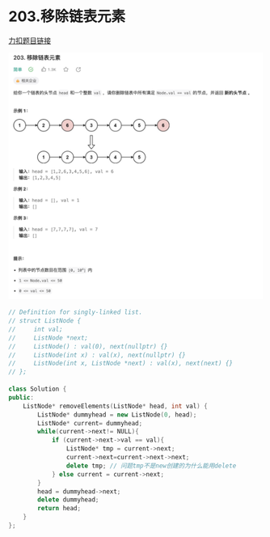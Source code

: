 # 203.移除链表元素

[力扣题目链接](https://leetcode.cn/problems/remove-linked-list-elements/description/)

![203移除列表元素.png](../images/203移除列表元素.png)

```cpp
// Definition for singly-linked list.
// struct ListNode {
//     int val;
//     ListNode *next;
//     ListNode() : val(0), next(nullptr) {}
//     ListNode(int x) : val(x), next(nullptr) {}
//     ListNode(int x, ListNode *next) : val(x), next(next) {}
// };

class Solution {
public:
    ListNode* removeElements(ListNode* head, int val) {
        ListNode* dummyhead = new ListNode(0, head);
        ListNode* current= dummyhead;
        while(current->next!= NULL){
            if (current->next->val == val){
                ListNode* tmp = current->next;
                current->next=current->next->next;
                delete tmp; // 问题tmp不是new创建的为什么能用delete
            } else current = current->next;
        }
        head = dummyhead->next;
        delete dummyhead;
        return head;
    }
};
```